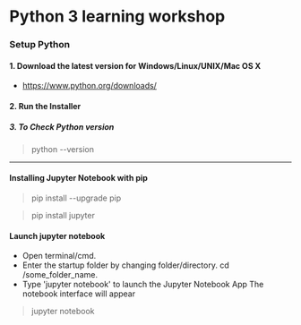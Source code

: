# Python 3 learning workshop

### Setup Python
#### 1. Download the latest version for Windows/Linux/UNIX/Mac OS X
- https://www.python.org/downloads/
#### 2. Run the Installer

##### 3. To Check Python version
> python --version

------------------------
#### Installing Jupyter Notebook with pip
> pip install --upgrade pip

> pip install jupyter

#### Launch jupyter notebook
- Open terminal/cmd.
- Enter the startup folder by changing folder/directory. cd /some_folder_name.
- Type 'jupyter notebook' to launch the Jupyter Notebook App The notebook interface will appear
> jupyter notebook

